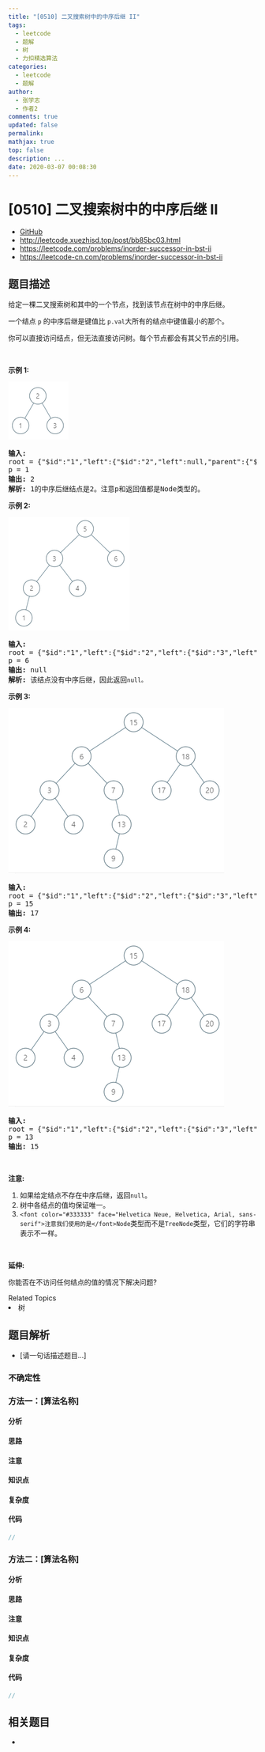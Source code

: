```yaml
---
title: "[0510] 二叉搜索树中的中序后继 II"
tags:
  - leetcode
  - 题解
  - 树
  - 力扣精选算法
categories:
  - leetcode
  - 题解
author:
  - 张学志
  - 作者2
comments: true
updated: false
permalink:
mathjax: true
top: false
description: ...
date: 2020-03-07 00:08:30
---
```



# [0510] 二叉搜索树中的中序后继 II
* [GitHub](https://github.com/algoboy101/LeetCodeCrowdsource/tree/master/_posts/QA/%5B0510%5D%20%E4%BA%8C%E5%8F%89%E6%90%9C%E7%B4%A2%E6%A0%91%E4%B8%AD%E7%9A%84%E4%B8%AD%E5%BA%8F%E5%90%8E%E7%BB%A7%20II.md)
* http://leetcode.xuezhisd.top/post/bb85bc03.html
* https://leetcode.com/problems/inorder-successor-in-bst-ii
* https://leetcode-cn.com/problems/inorder-successor-in-bst-ii


## 题目描述

<p>给定一棵二叉搜索树和其中的一个节点，找到该节点在树中的中序后继。</p>

<p>一个结点&nbsp;<code>p</code>&nbsp;的中序后继是键值比&nbsp;<code>p.val</code>大所有的结点中键值最小的那个。</p>

<p>你可以直接访问结点，但无法直接访问树。每个节点都会有其父节点的引用。</p>

<p>&nbsp;</p>

<p><strong>示例 1:</strong></p>

<p><img alt="" src="https://raw.githubusercontent.com/algoboy101/LeetCodeCrowdsource/master/imgs/285_example_1.PNG" style="height: 117px; width: 122px;"></p>

<pre><strong>输入: </strong>
root = {&quot;$id&quot;:&quot;1&quot;,&quot;left&quot;:{&quot;$id&quot;:&quot;2&quot;,&quot;left&quot;:null,&quot;parent&quot;:{&quot;$ref&quot;:&quot;1&quot;},&quot;right&quot;:null,&quot;val&quot;:1},&quot;parent&quot;:null,&quot;right&quot;:{&quot;$id&quot;:&quot;3&quot;,&quot;left&quot;:null,&quot;parent&quot;:{&quot;$ref&quot;:&quot;1&quot;},&quot;right&quot;:null,&quot;val&quot;:3},&quot;val&quot;:2}
p = 1
<strong>输出: </strong>2
<strong>解析: </strong>1的中序后继结点是2。注意p和返回值都是Node类型的。
</pre>

<p><strong>示例 2:</strong></p>

<p><img alt="" src="https://raw.githubusercontent.com/algoboy101/LeetCodeCrowdsource/master/imgs/285_example_2.PNG" style="height: 229px; width: 246px;"></p>

<pre><strong>输入: </strong>
root = {&quot;$id&quot;:&quot;1&quot;,&quot;left&quot;:{&quot;$id&quot;:&quot;2&quot;,&quot;left&quot;:{&quot;$id&quot;:&quot;3&quot;,&quot;left&quot;:{&quot;$id&quot;:&quot;4&quot;,&quot;left&quot;:null,&quot;parent&quot;:{&quot;$ref&quot;:&quot;3&quot;},&quot;right&quot;:null,&quot;val&quot;:1},&quot;parent&quot;:{&quot;$ref&quot;:&quot;2&quot;},&quot;right&quot;:null,&quot;val&quot;:2},&quot;parent&quot;:{&quot;$ref&quot;:&quot;1&quot;},&quot;right&quot;:{&quot;$id&quot;:&quot;5&quot;,&quot;left&quot;:null,&quot;parent&quot;:{&quot;$ref&quot;:&quot;2&quot;},&quot;right&quot;:null,&quot;val&quot;:4},&quot;val&quot;:3},&quot;parent&quot;:null,&quot;right&quot;:{&quot;$id&quot;:&quot;6&quot;,&quot;left&quot;:null,&quot;parent&quot;:{&quot;$ref&quot;:&quot;1&quot;},&quot;right&quot;:null,&quot;val&quot;:6},&quot;val&quot;:5}
p = 6
<strong>输出: </strong>null
<strong>解析: </strong>该结点没有中序后继，因此返回<code>null。</code>
</pre>

<p><strong>示例&nbsp;3:</strong></p>

<p><img alt="" src="https://raw.githubusercontent.com/algoboy101/LeetCodeCrowdsource/master/imgs/285_example_34.PNG" style="height: 335px; width: 438px;"></p>

<pre><strong>输入: </strong>
root = {&quot;$id&quot;:&quot;1&quot;,&quot;left&quot;:{&quot;$id&quot;:&quot;2&quot;,&quot;left&quot;:{&quot;$id&quot;:&quot;3&quot;,&quot;left&quot;:{&quot;$id&quot;:&quot;4&quot;,&quot;left&quot;:null,&quot;parent&quot;:{&quot;$ref&quot;:&quot;3&quot;},&quot;right&quot;:null,&quot;val&quot;:2},&quot;parent&quot;:{&quot;$ref&quot;:&quot;2&quot;},&quot;right&quot;:{&quot;$id&quot;:&quot;5&quot;,&quot;left&quot;:null,&quot;parent&quot;:{&quot;$ref&quot;:&quot;3&quot;},&quot;right&quot;:null,&quot;val&quot;:4},&quot;val&quot;:3},&quot;parent&quot;:{&quot;$ref&quot;:&quot;1&quot;},&quot;right&quot;:{&quot;$id&quot;:&quot;6&quot;,&quot;left&quot;:null,&quot;parent&quot;:{&quot;$ref&quot;:&quot;2&quot;},&quot;right&quot;:{&quot;$id&quot;:&quot;7&quot;,&quot;left&quot;:{&quot;$id&quot;:&quot;8&quot;,&quot;left&quot;:null,&quot;parent&quot;:{&quot;$ref&quot;:&quot;7&quot;},&quot;right&quot;:null,&quot;val&quot;:9},&quot;parent&quot;:{&quot;$ref&quot;:&quot;6&quot;},&quot;right&quot;:null,&quot;val&quot;:13},&quot;val&quot;:7},&quot;val&quot;:6},&quot;parent&quot;:null,&quot;right&quot;:{&quot;$id&quot;:&quot;9&quot;,&quot;left&quot;:{&quot;$id&quot;:&quot;10&quot;,&quot;left&quot;:null,&quot;parent&quot;:{&quot;$ref&quot;:&quot;9&quot;},&quot;right&quot;:null,&quot;val&quot;:17},&quot;parent&quot;:{&quot;$ref&quot;:&quot;1&quot;},&quot;right&quot;:{&quot;$id&quot;:&quot;11&quot;,&quot;left&quot;:null,&quot;parent&quot;:{&quot;$ref&quot;:&quot;9&quot;},&quot;right&quot;:null,&quot;val&quot;:20},&quot;val&quot;:18},&quot;val&quot;:15}
p = 15
<strong>输出: </strong>17
</pre>

<p><strong>示例&nbsp;4:</strong></p>

<p><img alt="" src="https://raw.githubusercontent.com/algoboy101/LeetCodeCrowdsource/master/imgs/285_example_34.PNG" style="height: 335px; width: 438px;"></p>

<pre><strong>输入: </strong>
root = {&quot;$id&quot;:&quot;1&quot;,&quot;left&quot;:{&quot;$id&quot;:&quot;2&quot;,&quot;left&quot;:{&quot;$id&quot;:&quot;3&quot;,&quot;left&quot;:{&quot;$id&quot;:&quot;4&quot;,&quot;left&quot;:null,&quot;parent&quot;:{&quot;$ref&quot;:&quot;3&quot;},&quot;right&quot;:null,&quot;val&quot;:2},&quot;parent&quot;:{&quot;$ref&quot;:&quot;2&quot;},&quot;right&quot;:{&quot;$id&quot;:&quot;5&quot;,&quot;left&quot;:null,&quot;parent&quot;:{&quot;$ref&quot;:&quot;3&quot;},&quot;right&quot;:null,&quot;val&quot;:4},&quot;val&quot;:3},&quot;parent&quot;:{&quot;$ref&quot;:&quot;1&quot;},&quot;right&quot;:{&quot;$id&quot;:&quot;6&quot;,&quot;left&quot;:null,&quot;parent&quot;:{&quot;$ref&quot;:&quot;2&quot;},&quot;right&quot;:{&quot;$id&quot;:&quot;7&quot;,&quot;left&quot;:{&quot;$id&quot;:&quot;8&quot;,&quot;left&quot;:null,&quot;parent&quot;:{&quot;$ref&quot;:&quot;7&quot;},&quot;right&quot;:null,&quot;val&quot;:9},&quot;parent&quot;:{&quot;$ref&quot;:&quot;6&quot;},&quot;right&quot;:null,&quot;val&quot;:13},&quot;val&quot;:7},&quot;val&quot;:6},&quot;parent&quot;:null,&quot;right&quot;:{&quot;$id&quot;:&quot;9&quot;,&quot;left&quot;:{&quot;$id&quot;:&quot;10&quot;,&quot;left&quot;:null,&quot;parent&quot;:{&quot;$ref&quot;:&quot;9&quot;},&quot;right&quot;:null,&quot;val&quot;:17},&quot;parent&quot;:{&quot;$ref&quot;:&quot;1&quot;},&quot;right&quot;:{&quot;$id&quot;:&quot;11&quot;,&quot;left&quot;:null,&quot;parent&quot;:{&quot;$ref&quot;:&quot;9&quot;},&quot;right&quot;:null,&quot;val&quot;:20},&quot;val&quot;:18},&quot;val&quot;:15}
p = 13
<strong>输出: </strong>15
</pre>

<p>&nbsp;</p>

<p><strong>注意:</strong></p>

<ol>
	<li>如果给定结点不存在中序后继，返回<code>null</code>。</li>
	<li>树中各结点的值均保证唯一。</li>
	<li><code>&lt;font color="#333333" face="Helvetica Neue, Helvetica, Arial, sans-serif"&gt;<span style="">注意我们使用的是</span>&lt;/font&gt;Node</code>类型而不是<code>TreeNode</code>类型，它们的字符串表示不一样。</li>
</ol>

<p>&nbsp;</p>

<p><strong>延伸:</strong></p>

<p>你能否在不访问任何结点的值的情况下解决问题?</p>
<div><div>Related Topics</div><div><li>树</li></div></div>


## 题目解析
* [请一句话描述题目...]

### 不确定性


### 方法一：[算法名称]

#### 分析

#### 思路

#### 注意

#### 知识点

#### 复杂度

#### 代码

```cpp
//
```


### 方法二：[算法名称]

#### 分析

#### 思路

#### 注意

#### 知识点

#### 复杂度

#### 代码

```cpp
//
```


## 相关题目
* 
